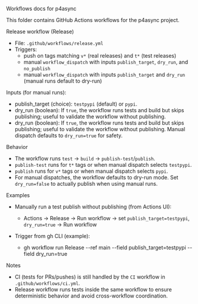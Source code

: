 Workflows docs for p4async

This folder contains GitHub Actions workflows for the p4async project.

Release workflow (Release)
- File: `.github/workflows/release.yml`
- Triggers:
  - push on tags matching `v*` (real releases) and `t*` (test releases)
  - manual `workflow_dispatch` with inputs `publish_target`, `dry_run`, and `no_publish`
   - manual `workflow_dispatch` with inputs `publish_target` and `dry_run` (manual runs default to dry-run)

Inputs (for manual runs):
- publish_target (choice): `testpypi` (default) or `pypi`.
- dry_run (boolean): If `true`, the workflow runs tests and build but skips publishing; useful to validate the workflow without publishing.
 - dry_run (boolean): If `true`, the workflow runs tests and build but skips publishing; useful to validate the workflow without publishing. Manual dispatch defaults to `dry_run=true` for safety.

Behavior
- The workflow runs `test` -> `build` -> `publish-test`/`publish`.
- `publish-test` runs for `t*` tags or when manual dispatch selects `testpypi`.
- `publish` runs for `v*` tags or when manual dispatch selects `pypi`.
 - For manual dispatches, the workflow defaults to dry-run mode. Set `dry_run=false` to actually publish when using manual runs.

Examples
- Manually run a test publish without publishing (from Actions UI):
  - Actions → Release → Run workflow → set `publish_target=testpypi`, `dry_run=true` → Run workflow

- Trigger from gh CLI (example):
  - gh workflow run Release --ref main --field publish_target=testpypi --field dry_run=true

Notes
- CI (tests for PRs/pushes) is still handled by the `CI` workflow in `.github/workflows/ci.yml`.
- Release workflow runs tests inside the same workflow to ensure deterministic behavior and avoid cross-workflow coordination.
